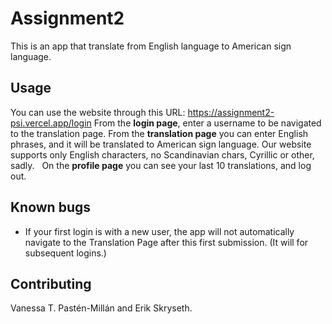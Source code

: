 # Assignment2

This is an app that translate from English language to American sign language.

## Usage
You can use the website through this URL: https://assignment2-psi.vercel.app/login 
From the **login page**, enter a username to be navigated to the translation page. 
From the **translation page** you can enter English phrases, and it will be translated to American sign language. Our website supports only English characters, no Scandinavian chars, Cyrillic or other, sadly.  
On the **profile page** you can see your last 10 translations, and log out.

## Known bugs
- If your first login is with a new user, the app will not automatically navigate to the Translation Page after this first submission. (It will for subsequent logins.)

## Contributing
Vanessa T. Pastén-Millán and Erik Skryseth.
